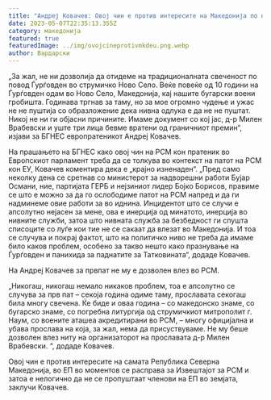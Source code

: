 ```yaml
---
title: "Андреј Ковачев: Овоj чин е против интересите на Македонија по патот кон ЕУ"
date: 2023-05-07T22:35:13.355Z
category: македонија
featured: true
featuredImage: ../img/ovojcineprotivmkdeu.png.webp
author: Вардарски
---
```


<!--StartFragment-->

„За жал, не ни дозволија да отидеме на традиционалната свеченост по повод Ѓурѓовден во струмичко Ново Село. Веќе повеќе од 10 години на Ѓурѓовден одам во Ново Село, Македонија, кај нашите бугарски воени гробишта. Годинава тргнав за таму, но за мое огромно чудење и ужас не не пуштија со образложение дека нивна одлука е да не не пуштат. Никој не ни ги објасни причините. Имаме документ со кој јас, д-р Милен Врабевски и уште три лица бевме вратени од граничниот премин“, изјави за БГНЕС европратеникот Андреј Ковачев.

На прашањето на БГНЕС како овој чин на РСМ кон пратеник во Европскиот парламент треба да се толкува во контекст на патот на РСМ кон ЕУ, Ковачев коментира дека е „крајно изненаден“. „Пред само неколку дена се сретнав со министерот за надворешни работи Бујар Османи, ние, партијата ГЕРБ и нејзиниот лидер Бојко Борисов, правиме се што е можно за да го ослободиме патот на РСМ напред и да ги надминеме овие работи за во иднина. Инцидентот што се случи е апсолутно нејасен за мене, ова е инерција од минатото, инерција во нивните служби, затоа што нивната служба за безбедност ги спушта списоците со луѓе кои тие не се сакаат да влезат во Македонија. И тоа се случува и покрај фактот, што на политичко ниво не треба да имаме било каков проблем, особено за такво нешто како празнување на Ѓурѓовден и панихида за паднатите за Татковината“, додаде Ковачев.

На Андреј Ковачев за првпат не му е дозволен влез во РСМ.

„Никогаш, никогаш немало никаков проблем, тоа е апсолутно се случува за прв пат – секоја година одиме таму, прославата секогаш била многу свечена. Ќе биде и оваа година – со македонско знаме, со бугарско знаме, со погребна литургија од струмичкиот митрополит г. Наум, со воените аташеа акредитирани во РСМ, – многу официјална и убава прослава на која, за жал, нема да присуствуваме. Не му беше дозволен влез ниту на организаторот на прославата д-р Милен Врабевски. “, додаде Ковачев.

Овој чин е против интересите на самата Република Северна Македонија, во ЕП во моментов се расправа за Извештајот за РСМ и затоа е нелогично да не се пропуштаат членови на ЕП во земјата, заклучи Ковачев.

<!--EndFragment-->
